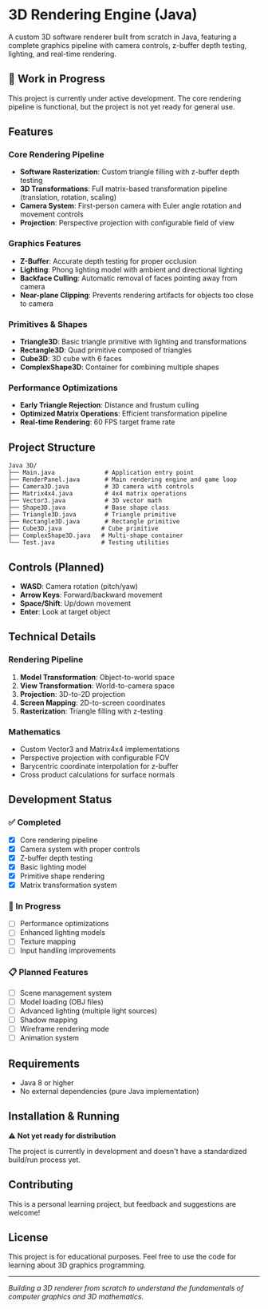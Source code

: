 # 3D Rendering Engine (Java)

A custom 3D software renderer built from scratch in Java, featuring a complete graphics pipeline with camera controls, z-buffer depth testing, lighting, and real-time rendering.

## 🚧 Work in Progress

This project is currently under active development. The core rendering pipeline is functional, but the project is not yet ready for general use.

## Features

### Core Rendering Pipeline
- **Software Rasterization**: Custom triangle filling with z-buffer depth testing
- **3D Transformations**: Full matrix-based transformation pipeline (translation, rotation, scaling)
- **Camera System**: First-person camera with Euler angle rotation and movement controls
- **Projection**: Perspective projection with configurable field of view

### Graphics Features
- **Z-Buffer**: Accurate depth testing for proper occlusion
- **Lighting**: Phong lighting model with ambient and directional lighting
- **Backface Culling**: Automatic removal of faces pointing away from camera
- **Near-plane Clipping**: Prevents rendering artifacts for objects too close to camera

### Primitives & Shapes
- **Triangle3D**: Basic triangle primitive with lighting and transformations
- **Rectangle3D**: Quad primitive composed of triangles
- **Cube3D**: 3D cube with 6 faces
- **ComplexShape3D**: Container for combining multiple shapes

### Performance Optimizations
- **Early Triangle Rejection**: Distance and frustum culling
- **Optimized Matrix Operations**: Efficient transformation pipeline
- **Real-time Rendering**: 60 FPS target frame rate

## Project Structure

```
Java 3D/
├── Main.java              # Application entry point
├── RenderPanel.java       # Main rendering engine and game loop
├── Camera3D.java          # 3D camera with controls
├── Matrix4x4.java         # 4x4 matrix operations
├── Vector3.java           # 3D vector math
├── Shape3D.java           # Base shape class
├── Triangle3D.java        # Triangle primitive
├── Rectangle3D.java       # Rectangle primitive  
├── Cube3D.java           # Cube primitive
├── ComplexShape3D.java   # Multi-shape container
└── Test.java             # Testing utilities
```

## Controls (Planned)

- **WASD**: Camera rotation (pitch/yaw)
- **Arrow Keys**: Forward/backward movement
- **Space/Shift**: Up/down movement
- **Enter**: Look at target object

## Technical Details

### Rendering Pipeline
1. **Model Transformation**: Object-to-world space
2. **View Transformation**: World-to-camera space  
3. **Projection**: 3D-to-2D projection
4. **Screen Mapping**: 2D-to-screen coordinates
5. **Rasterization**: Triangle filling with z-testing

### Mathematics
- Custom Vector3 and Matrix4x4 implementations
- Perspective projection with configurable FOV
- Barycentric coordinate interpolation for z-buffer
- Cross product calculations for surface normals

## Development Status

### ✅ Completed
- [x] Core rendering pipeline
- [x] Camera system with proper controls
- [x] Z-buffer depth testing
- [x] Basic lighting model
- [x] Primitive shape rendering
- [x] Matrix transformation system

### 🔄 In Progress
- [ ] Performance optimizations
- [ ] Enhanced lighting models
- [ ] Texture mapping
- [ ] Input handling improvements

### 📋 Planned Features
- [ ] Scene management system
- [ ] Model loading (OBJ files)
- [ ] Advanced lighting (multiple light sources)
- [ ] Shadow mapping
- [ ] Wireframe rendering mode
- [ ] Animation system

## Requirements

- Java 8 or higher
- No external dependencies (pure Java implementation)

## Installation & Running

⚠️ **Not yet ready for distribution**

The project is currently in development and doesn't have a standardized build/run process yet.

## Contributing

This is a personal learning project, but feedback and suggestions are welcome!

## License

This project is for educational purposes. Feel free to use the code for learning about 3D graphics programming.

---

*Building a 3D renderer from scratch to understand the fundamentals of computer graphics and 3D mathematics.*
